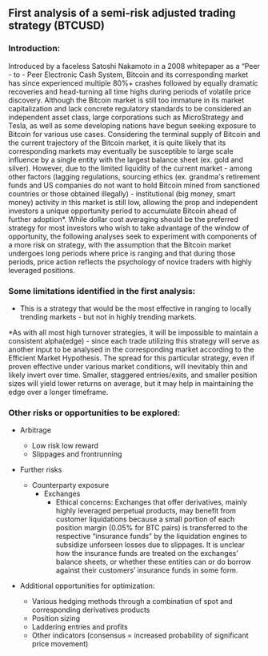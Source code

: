## First analysis of a semi-risk adjusted trading strategy (BTCUSD)

### Introduction:
Introduced by a faceless Satoshi Nakamoto in a 2008 whitepaper as a “Peer - to - Peer Electronic Cash System, 
Bitcoin and its corresponding market has since experienced multiple 80%+ crashes followed by equally dramatic 
recoveries and head-turning all time highs during periods of volatile price discovery. 
Although the Bitcoin market is still too immature in its market capitalization and lack concrete regulatory standards 
to be considered an independent asset class, large corporations such as MicroStrategy and Tesla, as well as some developing 
nations have begun seeking exposure to Bitcoin for various use cases. Considering the terminal supply of Bitcoin and 
the current trajectory of the Bitcoin market, it is quite likely that its corresponding markets may eventually be susceptible 
to large scale influence by a single entity with the largest balance sheet (ex. gold and silver). However, due to the limited 
liquidity of the current market - among other factors (lagging regulations, sourcing ethics (ex. grandma's retirement funds and 
US companies do not want to hold Bitcoin mined from sanctioned countries or those obtained 
illegally) -  institutional (big money, smart money) activity in this market is still low, allowing the prop and independent 
investors a unique opportunity period to accumulate Bitcoin ahead of further adoption*. While dollar cost averaging should be 
the preferred strategy for most investors who wish to take advantage of the window of opportunity, the following analyses 
seek to experiment with components of a more risk on strategy, with the assumption that the Bitcoin market undergoes long periods 
where price is ranging and that during those periods, price action reflects the psychology of novice traders with highly leveraged positions. 


### Some limitations identified in the first analysis:

 * This is a strategy that would be the most effective in ranging to locally trending markets - but not in highly trending markets.

 *As with all most high turnover strategies, it will be impossible to maintain a consistent alpha(edge) - since each trade 
utilizing this strategy will serve as another input to be analysed in the corresponding market according to the Efficient Market Hypothesis.
The spread for this particular strategy, even if proven effective under various market conditions, will inevitably thin 
and likely invert over time. Smaller, staggered entries/exits, and smaller position sizes will yield lower returns on average, 
but it may help in maintaining the edge over a longer timeframe. 




### Other risks or opportunities to be explored:

* Arbitrage 
	* Low risk low reward
	* Slippages and frontrunning

* Further risks
	* Counterparty exposure
		* Exchanges
			* Ethical concerns: Exchanges that offer derivatives, mainly highly leveraged perpetual products, 
			may benefit from customer liquidations because a small portion of each position margin (0.05% for BTC pairs) 
			is transferred to the respective “insurance funds” by the liquidation engines to subsidize unforseen losses 
			due to slippages. It is unclear how the insurance funds are treated on the exchanges’ balance sheets, or 
			whether these entities can or do borrow against their customers’ insurance funds in some form.

* Additional opportunities for optimization:
	* Various hedging methods through a combination of spot and corresponding derivatives products 
	* Position sizing
	* Laddering entries and profits
	* Other indicators (consensus = increased probability of significant price movement)



